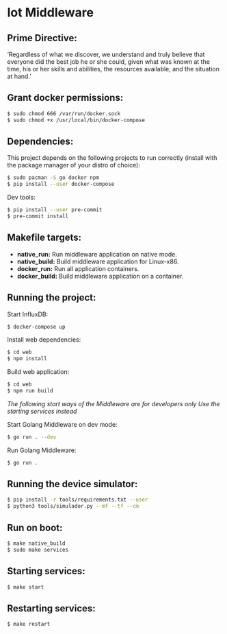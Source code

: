 # Iot Middleware

## Prime Directive:
‘Regardless of what we discover, we understand and truly believe that everyone did the best job he or she could, given what was known at the time, his or her skills and abilities, the resources available, and the situation at hand.’

## Grant docker permissions:

```sh
$ sudo chmod 666 /var/run/docker.sock
$ sudo chmod +x /usr/local/bin/docker-compose
```

## Dependencies:
This project depends on the following projects to run correctly (install with the package manager of your distro of choice):

```sh
$ sudo pacman -S go docker npm
$ pip install --user docker-compose
```

Dev tools:

```sh
$ pip install --user pre-commit
$ pre-commit install
```


## Makefile targets:
* __native_run:__ Run middleware application on native mode.
* __native_build:__ Build middleware application for Linux-x86.
* __docker_run:__ Run all application containers.
* __docker_build:__ Build middleware application on a container.

## Running the project:

Start InfluxDB:

```sh
$ docker-compose up
```

Install web dependencies:

```sh
$ cd web
$ npm install
```

Build web application:

```sh
$ cd web
$ npm run build
```

*The following start ways of the Middleware are for developers only*
*Use the starting services instead*

Start Golang Middleware on dev mode:

```sh
$ go run . --dev
```

Run Golang Middleware:

```sh
$ go run .
```

## Running the device simulator:

```sh
$ pip install -r tools/requirements.txt --user
$ python3 tools/simulador.py --mf --tf --cm
```

## Run on boot:

```sh
$ make native_build
$ sudo make services
```

## Starting services:

```sh
$ make start
```

## Restarting services:

```sh
$ make restart
```
